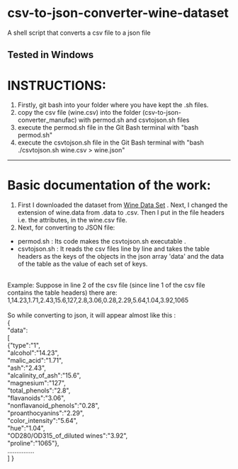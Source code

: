 # csv-to-json-converter-wine-dataset
A shell script that converts a csv file to a json file

__Tested in Windows__   
-----

# INSTRUCTIONS: 
1. Firstly, git bash into your folder where you have kept the .sh files.  
2. copy the csv file (wine.csv) into the folder (csv-to-json-converter_manufac) with permod.sh and csvtojson.sh files  
3. execute the permod.sh file in the Git Bash terminal with "bash permod.sh"  
4. execute the csvtojson.sh file in the Git Bash terminal with "bash ./csvtojson.sh wine.csv > wine.json"  

****

# Basic documentation of the work:
1. First I downloaded the dataset from [Wine Data Set](https://archive.ics.uci.edu/ml/datasets/wine) . Next, I changed the extension of wine.data from .data to .csv. Then I put in the file headers i.e. the attributes, in the wine.csv file.
2. Next, for converting to JSON file:
- permod.sh : Its code makes the csvtojson.sh executable .
- csvtojson.sh : It reads the csv files line by line and takes the table headers as the keys of the objects in the json array 'data' and the data of the table as the value of each set of keys.
<br>
Example: Suppose in line 2 of the csv file (since line 1 of the csv file contains the table headers) there are: 
<br>
1,14.23,1.71,2.43,15.6,127,2.8,3.06,0.28,2.29,5.64,1.04,3.92,1065
<br>
<br>
So while converting to json, it will appear almost like this : 
<br>
{
    <br>
"data":
<br>
[
    <br>
{"type":"1",
<br>"alcohol":"14.23",
<br>"malic_acid":"1.71",
<br>"ash":"2.43",
<br>"alcalinity_of_ash":"15.6",
<br>"magnesium":"127",
<br>"total_phenols":"2.8",
<br>"flavanoids":"3.06",
<br>"nonflavanoid_phenols":"0.28",
<br>"proanthocyanins":"2.29",
<br>"color_intensity":"5.64",
<br>"hue":"1.04",
<br>"OD280/OD315_of_diluted wines":"3.92",<br>"proline":"1065"},
<br>
...............
<br>
]
}
